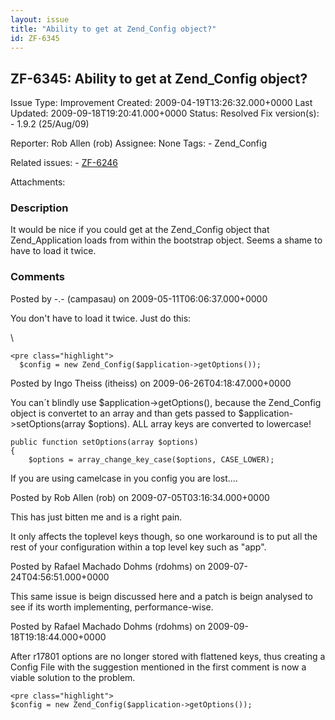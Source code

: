 ```yaml
---
layout: issue
title: "Ability to get at Zend_Config object?"
id: ZF-6345
---
```


ZF-6345: Ability to get at Zend\_Config object?
-----------------------------------------------

 Issue Type: Improvement Created: 2009-04-19T13:26:32.000+0000 Last Updated: 2009-09-18T19:20:41.000+0000 Status: Resolved Fix version(s): - 1.9.2 (25/Aug/09)
 
 Reporter:  Rob Allen (rob)  Assignee:  None  Tags: - Zend\_Config
 
 Related issues: - [ZF-6246](/issues/browse/ZF-6246)
 
 Attachments: 
### Description

It would be nice if you could get at the Zend\_Config object that Zend\_Application loads from within the bootstrap object. Seems a shame to have to load it twice.

 

 

### Comments

Posted by -.- (campasau) on 2009-05-11T06:06:37.000+0000

You don't have to load it twice. Just do this:

\\

 
    <pre class="highlight">
      $config = new Zend_Config($application->getOptions());


 

 

Posted by Ingo Theiss (itheiss) on 2009-06-26T04:18:47.000+0000

You can´t blindly use $application->getOptions(), because the Zend\_Config object is convertet to an array and than gets passed to $application->setOptions(array $options). ALL array keys are converted to lowercase!

 
    public function setOptions(array $options)
    {
        $options = array_change_key_case($options, CASE_LOWER);


If you are using camelcase in you config you are lost....

 

 

Posted by Rob Allen (rob) on 2009-07-05T03:16:34.000+0000

This has just bitten me and is a right pain.

It only affects the toplevel keys though, so one workaround is to put all the rest of your configuration within a top level key such as "app".

 

 

Posted by Rafael Machado Dohms (rdohms) on 2009-07-24T04:56:51.000+0000

This same issue is beign discussed here and a patch is beign analysed to see if its worth implementing, performance-wise.

 

 

Posted by Rafael Machado Dohms (rdohms) on 2009-09-18T19:18:44.000+0000

After r17801 options are no longer stored with flattened keys, thus creating a Config File with the suggestion mentioned in the first comment is now a viable solution to the problem.

 
    <pre class="highlight">
    $config = new Zend_Config($application->getOptions());


 

 
